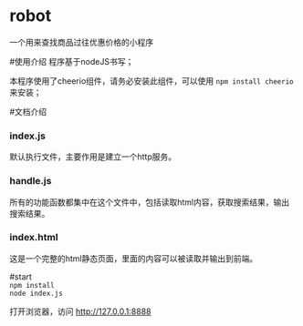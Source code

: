 # robot
一个用来查找商品过往优惠价格的小程序

#使用介绍
程序基于nodeJS书写；  

本程序使用了cheerio组件，请务必安装此组件，可以使用 `npm install cheerio` 来安装；  

#文档介绍
### index.js
默认执行文件，主要作用是建立一个http服务。

### handle.js
所有的功能函数都集中在这个文件中，包括读取html内容，获取搜索结果，输出搜索结果。

### index.html
这是一个完整的html静态页面，里面的内容可以被读取并输出到前端。

#start   
`npm install`   
`node index.js`

打开浏览器，访问 http://127.0.0.1:8888
